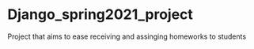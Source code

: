 # Django_spring2021_project
Project that aims to ease receiving and assinging homeworks to students
